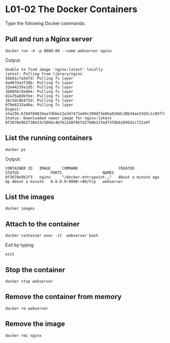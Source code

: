 # L01-02 The Docker Containers

Type the following Docker commands:

## Pull and run a Nginx server

    docker run -d -p 8080:80 --name webserver nginx
 Output:
```
Unable to find image 'nginx:latest' locally
latest: Pulling from library/nginx
56b81cfa547d: Pulling fs layer
dad67da3f26b: Pulling fs layer
32e44235e1d5: Pulling fs layer
3b00567da964: Pulling fs layer
d2a7ba8dbfee: Pulling fs layer
1bc5dc8b475d: Pulling fs layer
979e6233a40a: Pulling fs layer
Digest: sha256:6784fb0834aa7dbbe12e3d7471e69c290df3e6ba810dc38b34ae33d3c1c05f7d
Status: Downloaded newer image for nginx:latest
0f3078e9b2f30433c586bc4b7621e8f05fd2780b13fed73f8bb1695d1c721a9f
```

## List the running containers

    docker ps

Output:

```log
CONTAINER ID   IMAGE     COMMAND                  CREATED              STATUS              PORTS                  NAMES
0f3078e9b2f3   nginx     "/docker-entrypoint.…"   About a minute ago   Up About a minute   0.0.0.0:8080->80/tcp   webserver
```

## List the images

    docker images

## Attach to the container

    docker container exec -it  webserver bash  

Exit by typing

    exit

## Stop the container

    docker stop webserver

## Remove the container from memory

    docker rm webserver

## Remove the image

    docker rmi nginx